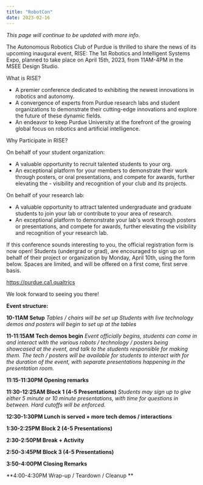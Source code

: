 ```yaml
---
title: "RobotCon"
date: 2023-02-16
---
```


_This page will continue to be updated with more info._

The Autonomous Robotics Club of Purdue is thrilled to share the news of its upcoming inaugural event, RISE: The 1st Robotics and Intelligent Systems Expo, planned to take place on April 15th, 2023, from 11AM-4PM in the MSEE Design Studio.

What is RISE?

- A premier conference dedicated to exhibiting the newest innovations in robotics and autonomy.
- A convergence of experts from Purdue research labs and student organizations to demonstrate their cutting-edge innovations and explore the future of these dynamic fields.
- An endeavor to keep Purdue University at the forefront of the growing global focus on robotics and artificial intelligence.

Why Participate in RISE?

On behalf of your student organization:
- A valuable opportunity to recruit talented students to your org.
- An exceptional platform for your members to demonstrate their work through posters, or oral presentations, and compete for awards, further elevating the - visibility and recognition of your club and its projects.

On behalf of your research lab:
- A valuable opportunity to attract talented undergraduate and graduate students to join your lab or contribute to your area of research.
- An exceptional platform to demonstrate your lab's work through posters or presentations, and compete for awards, further elevating the visibility and recognition of your research lab.

If this conference sounds interesting to you, the official registration form is now open! Students (undergrad or grad), are encouraged to sign up on behalf of their project or organization by Monday, April 10th, using the form below. Spaces are limited, and will be offered on a first come, first serve basis.

https://purdue.ca1.qualtrics

We look forward to seeing you there!

**Event structure:**

**10-11AM Setup**
*Tables / chairs will be set up
Students with live technology demos and posters will begin to set up at the tables*

**11-11:15AM Tech demos begin**
*Event officially begins, students can come in and interact with the various robots / technology / posters being showcased at the event, and talk to the students responsible for making them. The tech / posters will be available for students to interact with for the duration of the event, with separate presentations happening in the presentation room.*

**11:15-11:30PM Opening remarks**

**11:30-12:25AM Block 1 (4-5 Presentations)**
*Students may sign up to give either 5 minute or 10 minute presentations, with time for questions in between. Hard cutoffs will be enforced.*

**12:30-1:30PM Lunch is served + more tech demos / interactions**

**1:30-2:25PM Block 2 (4-5 Presentations)**

**2:30-2:50PM Break + Activity**

**2:50-3:45PM Block 3 (4-5 Presentations)**

**3:50-4:00PM Closing Remarks**

**4:00-4:30PM Wrap-up / Teardown / Cleanup **
